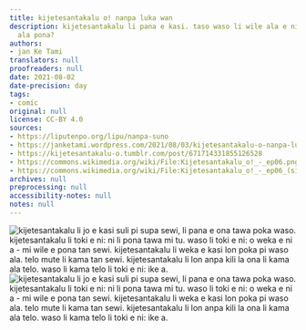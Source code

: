 ```yaml
---
title: kijetesantakalu o! nanpa luka wan
description: kijetesantakalu li pana e kasi. taso waso li wile ala e ni. ni li pona
  ala pona?
authors:
- jan Ke Tami
translators: null
proofreaders: null
date: 2021-08-02
date-precision: day
tags:
- comic
original: null
license: CC-BY 4.0
sources:
- https://liputenpo.org/lipu/nanpa-suno
- https://janketami.wordpress.com/2021/08/03/kijetesantakalu-o-nanpa-luka-wan/
- https://kijetesantakalu-o.tumblr.com/post/671714331855126528
- https://commons.wikimedia.org/wiki/File:Kijetesantakalu_o!_-_ep06.png
- https://commons.wikimedia.org/wiki/File:Kijetesantakalu_o!_-_ep06_(sitelen_pona).png
archives: null
preprocessing: null
accessibility-notes: null
notes: null
---
```


![kijetesantakalu li jo e kasi suli pi supa sewi, li pana e ona tawa poka waso. kijetesantakalu li toki e ni: ni li pona tawa mi tu. waso li toki e ni: o weka e ni a - mi wile e pona tan sewi. kijetesantakalu li weka e kasi lon poka pi waso ala. telo mute li kama tan sewi. kijetesantakalu li lon anpa kili la ona li kama ala telo. waso li kama telo li toki e ni: ike a.](https://upload.wikimedia.org/wikipedia/commons/a/a9/Kijetesantakalu_o%21_-_ep06.png)
![kijetesantakalu li jo e kasi suli pi supa sewi, li pana e ona tawa poka waso. kijetesantakalu li toki e ni: ni li pona tawa mi tu. waso li toki e ni: o weka e ni a - mi wile e pona tan sewi. kijetesantakalu li weka e kasi lon poka pi waso ala. telo mute li kama tan sewi. kijetesantakalu li lon anpa kili la ona li kama ala telo. waso li kama telo li toki e ni: ike a.](https://upload.wikimedia.org/wikipedia/commons/8/87/Kijetesantakalu_o%21_-_ep06_%28sitelen_pona%29.png)